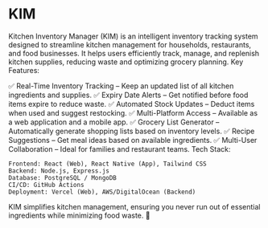 # KIM
Kitchen Inventory Manager (KIM) is an intelligent inventory tracking system designed to streamline kitchen management for households, restaurants, and food businesses. It helps users efficiently track, manage, and replenish kitchen supplies, reducing waste and optimizing grocery planning.
Key Features:

✅ Real-Time Inventory Tracking – Keep an updated list of all kitchen ingredients and supplies.
✅ Expiry Date Alerts – Get notified before food items expire to reduce waste.
✅ Automated Stock Updates – Deduct items when used and suggest restocking.
✅ Multi-Platform Access – Available as a web application and a mobile app.
✅ Grocery List Generator – Automatically generate shopping lists based on inventory levels.
✅ Recipe Suggestions – Get meal ideas based on available ingredients.
✅ Multi-User Collaboration – Ideal for families and restaurant teams.
Tech Stack:

    Frontend: React (Web), React Native (App), Tailwind CSS
    Backend: Node.js, Express.js
    Database: PostgreSQL / MongoDB
    CI/CD: GitHub Actions
    Deployment: Vercel (Web), AWS/DigitalOcean (Backend)

KIM simplifies kitchen management, ensuring you never run out of essential ingredients while minimizing food waste. 🚀
